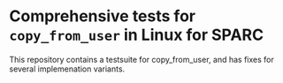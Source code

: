 Comprehensive tests for `copy_from_user` in Linux for SPARC
===============================================

This repository contains a testsuite for copy_from_user, and has fixes for several
implemenation variants.
